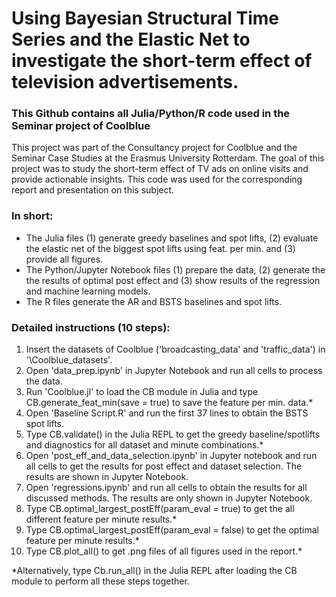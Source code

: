 # Using Bayesian Structural Time Series and the Elastic Net to investigate the short-term effect of television advertisements.

### This Github contains all Julia/Python/R code used in the Seminar project of Coolblue
This project was part of the Consultancy project for Coolblue and the Seminar Case Studies at the Erasmus University Rotterdam. The goal of this project was to study the short-term effect of TV ads on online visits and provide actionable insights. This code was used for the corresponding report and presentation on this subject.

### In short: 
- The Julia files (1) generate greedy baselines and spot lifts, (2) evaluate the elastic net of the biggest spot lifts using feat. per min. and (3) provide all figures.
- The Python/Jupyter Notebook files (1) prepare the data, (2) generate the the results of optimal post effect and (3) show results of the regression and machine learning models.
- The R files generate the AR and BSTS baselines and spot lifts.

### Detailed instructions (10 steps):

1) Insert the datasets of Coolblue ('broadcasting_data' and 'traffic_data') in '\Coolblue_datasets'.
2) Open 'data_prep.ipynb' in Jupyter Notebook and run all cells to process the data.
3) Run 'Coolblue.jl' to load the CB module in Julia and type CB.generate_feat_min(save = true) to save the feature per min. data.*
4) Open 'Baseline Script.R' and run the first 37 lines to obtain the BSTS spot lifts.
5) Type CB.validate() in the Julia REPL to get the greedy baseline/spotlifts and diagnostics for all dataset and minute combinations.*
6) Open 'post_eff_and_data_selection.ipynb' in Jupyter notebook and run all cells to get the results for post effect and dataset selection. The results are shown in Jupyter Notebook.
7) Open 'regressions.ipynb' and run all cells to obtain the results for all discussed methods. The results are only shown in Jupyter Notebook.
8) Type CB.optimal_largest_postEff(param_eval = true) to get the all different feature per minute results.*
9) Type CB.optimal_largest_postEff(param_eval = false) to get the optimal feature per minute results.*
10) Type CB.plot_all() to get .png files of all figures used in the report.*

\*Alternatively, type Cb.run_all() in the Julia REPL after loading the CB module to perform all these steps together.
